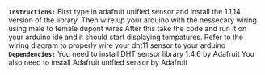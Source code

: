 **`Instructions:`**
First type in adafruit unified sensor and install the 1.1.14 version of the library. 
Then wire up your arduino with the nessecary wiring using male to female dupont wires
After this take the code and run it on your arduino ide and it should start displaying tempatures.
Refer to the wiring diagram to properly wire your dht11 sensor to your arduino
**`Dependencies:`**
You need to install DHT sensor library 1.4.6 by Adafruit 
You also need to install Adafruit unified sensor by Adafruit
